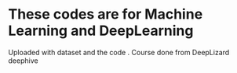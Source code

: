 # These codes are for Machine Learning and DeepLearning  
Uploaded with dataset and the code .
Course done from DeepLizard deephive
